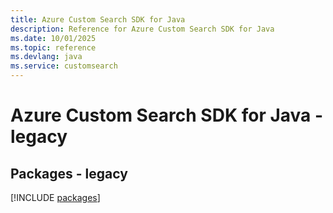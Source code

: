 ```yaml
---
title: Azure Custom Search SDK for Java
description: Reference for Azure Custom Search SDK for Java
ms.date: 10/01/2025
ms.topic: reference
ms.devlang: java
ms.service: customsearch
---
```

# Azure Custom Search SDK for Java - legacy
## Packages - legacy
[!INCLUDE [packages](custom-search-index.md)]